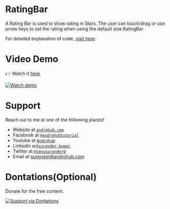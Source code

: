 # RatingBar
A Rating Bar is used to show rating in Stars. The user can touch/drag or use arrow keys to set the rating when using the default size RatingBar.

For detailed explanation of code, [visit here](http://www.androhub.com/android-ratingbar/).

# Video Demo
👉 Watch it <a href="https://youtu.be/bpOj74an4xA">here</a>.
<br>

[![Watch demo](http://i3.ytimg.com/vi/bpOj74an4xA/hqdefault.jpg)](https://youtu.be/bpOj74an4xA)

# Support
Reach out to me at one of the following places!

- Website at <a href="http://www.androhub.com/" target="_blank">`androhub.com`</a>
- Facebook at <a href="https://www.facebook.com/androhubtutorial/" target="_blank">`@androhubtutorial`</a>
- Youtube at <a href="https://www.youtube.com/channel/UCHJh3E9mtRzbM3WVVl9glJg" target="_blank">`Androhub`</a>
- LinkedIn ar<a href="https://www.linkedin.com/in/surender-kumar-681472a8?originalSubdomain=in" target="_blank">`@surender-kumar`</a>
- Twitter at <a href="https://twitter.com/sonusurender0/" target="_blank">`@sonusurender0`</a>
- Email at surender@androhub.com

# Dontations(Optional)
Donate for the free content.
<br>

[![Support via Dontations](https://www.paypalobjects.com/en_GB/i/btn/btn_donateCC_LG.gif)](https://www.paypal.com/cgi-bin/webscr?cmd=_donations&business=sonu.surendra0%40gmail.com&currency_code=USD&source=url)
